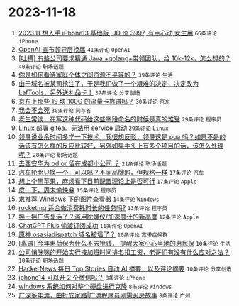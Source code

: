 # 2023-11-18

1. [2023.11 想入手 iPhone13 基础版, JD 价 3997, 有点心动,女生用](https://www.v2ex.com/t/992986) `66条评论` `iPhone`
1. [OpenAI 宣布领导层换届](https://www.v2ex.com/t/992983) `41条评论` `OpenAI`
1. [[吐槽] 有些公司要求精通 Java +golang+带领团队，给 10k-12k，怎么想的？](https://www.v2ex.com/t/992979) `40条评论` `职场话题`
1. [你是如何看待家庭个体之间资源不平等的？](https://www.v2ex.com/t/992972) `39条评论` `生活`
1. [由于域名被某司抢注了，于是我们做了一个艰难的决定，决定改为 LafTools，另外送礼品卡！](https://www.v2ex.com/t/993044) `37条评论` `分享创造`
1. [京东上那些 19 块 100G 的流量卡靠谱吗？](https://www.v2ex.com/t/992998) `30条评论` `京东`
1. [我会不会死](https://www.v2ex.com/t/993006) `30条评论` `问与答`
1. [老生常谈，在写这种代码给这些字段命名的时候是真的难受](https://www.v2ex.com/t/993051) `29条评论` `程序员`
1. [Linux 部署 gitea。无法用 service 启动](https://www.v2ex.com/t/992990) `29条评论` `Linux`
1. [领导说业余时间多学一下技术，我很想反驳，领导这是 pua 吗？如果不是的话该有怎么样的反应比较好，另外如果手头上有多个项目的话，该怎么处理呢？](https://www.v2ex.com/t/993073) `28条评论` `职场话题`
1. [去西安华为 od or 留在成都小公司 ？](https://www.v2ex.com/t/993067) `21条评论` `职场话题`
1. [汽车轮胎只换一个，可以吗？不同品牌的，但规格一样](https://www.v2ex.com/t/993053) `17条评论` `汽车`
1. [想上个黑苹果，麻烦看下目前配置理论上是否可行](https://www.v2ex.com/t/993015) `17条评论` `Apple`
1. [皮一下，周末愉快😁](https://www.v2ex.com/t/992974) `15条评论` `程序员`
1. [求推荐 Windows 下的图片查看器](https://www.v2ex.com/t/993040) `14条评论` `Windows`
1. [rocketmq 适合做消费耗时长的任务吗?](https://www.v2ex.com/t/993079) `13条评论` `程序员`
1. [摇一摇广告复活了？滥用陀螺仪/加速度计的新高度](https://www.v2ex.com/t/993075) `12条评论` `Apple`
1. [ChatGPT Plus 偷渡订阅成功](https://www.v2ex.com/t/992980) `11条评论` `OpenAI`
1. [原神 osasiadispatch 域名被墙了？](https://www.v2ex.com/t/993059) `10条评论` `宽带症候群`
1. [[离谱] 今年惠荷保为什么不去抢钱， 提醒大家小心当地的惠民保](https://www.v2ex.com/t/993049) `10条评论` `生活`
1. [公司悄咪咪的开始实行按加班时间排名扣工资，老哥们有没有什么应对之法？](https://www.v2ex.com/t/993047) `10条评论` `职场话题`
1. [HackerNews 每日 Top Stories 自动 AI 摘要，以及评论摘要](https://www.v2ex.com/t/992988) `10条评论` `分享创造`
1. [iphone14 可以开 2 个微信吗？](https://www.v2ex.com/t/993029) `8条评论` `iPhone`
1. [windows 系统如何对整个硬盘进行克隆](https://www.v2ex.com/t/993014) `8条评论` `Windows`
1. [广深多年漂，曲折安家路|广漂程序员刚需买房故事](https://www.v2ex.com/t/993008) `8条评论` `广州`
